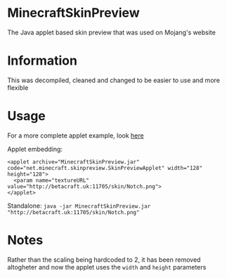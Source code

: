 # MinecraftSkinPreview
The Java applet based skin preview that was used on Mojang's website

# Information
This was decompiled, cleaned and changed to be easier to use and more flexible

# Usage
For a more complete applet example, look [here](https://github.com/vlOd2/MinecraftSkinPreview/tree/main/Example)<br>

Applet embedding:
```
<applet archive="MinecraftSkinPreview.jar" code="net.minecraft.skinpreview.SkinPreviewApplet" width="128" height="128">
  <param name="textureURL" value="http://betacraft.uk:11705/skin/Notch.png">
</applet>
```

Standalone:
`java -jar MinecraftSkinPreview.jar "http://betacraft.uk:11705/skin/Notch.png"`

# Notes
Rather than the scaling being hardcoded to 2, it has been removed altogheter 
and now the applet uses the `width` and `height` parameters
